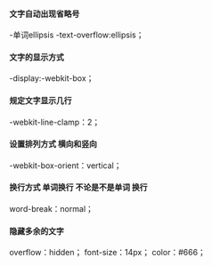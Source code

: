 #### 文字自动出现省略号
-单词ellipsis
-text-overflow:ellipsis；
#### 文字的显示方式
-display:-webkit-box；
#### 规定文字显示几行
-webkit-line-clamp：2；
#### 设置排列方式 横向和竖向
-webkit-box-orient：vertical；
#### 换行方式 单词换行 不论是不是单词 换行
word-break：normal；
#### 隐藏多余的文字
overflow：hidden；
font-size：14px；
color：#666；